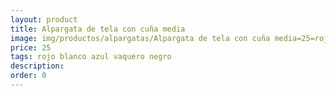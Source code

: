 ```yaml
---
layout: product
title: Alpargata de tela con cuña media
image: img/productos/alpargatas/Alpargata de tela con cuña media=25=rojo blanco azul vaquero negro.webp
price: 25
tags: rojo blanco azul vaquero negro
description: 
order: 0
---
```

